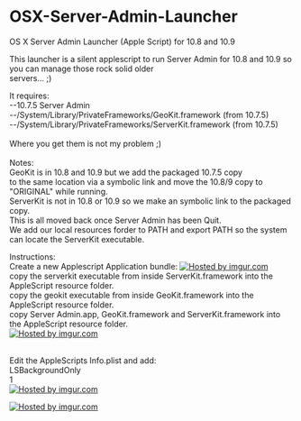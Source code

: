 OSX-Server-Admin-Launcher
=========================

OS X Server Admin Launcher (Apple Script) for 10.8 and 10.9<BR>

This launcher is a silent applescript to run Server Admin for 10.8 and 10.9 so you can manage those rock solid older<BR> servers... ;)<BR>

It requires:<BR>
--10.7.5 Server Admin<BR>
--/System/Library/PrivateFrameworks/GeoKit.framework (from 10.7.5)<BR>
--/System/Library/PrivateFrameworks/ServerKit.framework (from 10.7.5)<BR>
<BR>
Where you get them is not my problem ;)<BR>
<BR>
Notes:<BR>
GeoKit is in 10.8 and 10.9 but we add the packaged 10.7.5 copy<BR> 
to the same location via a symbolic link and move the 10.8/9 copy to "ORIGINAL" while running.<BR>
ServerKit is not in 10.8 or 10.9 so we make an symbolic link to the packaged copy.<BR>
This is all moved back once Server Admin has been Quit.<BR>
We add our local resources forder to PATH and export PATH so the system can locate the ServerKit executable.<BR>








Instructions:<BR>
Create a new Applescript Application bundle:
<a href="http://imgur.com/0nNL2aZ"><img src="http://i.imgur.com/0nNL2aZ.png" title="Hosted by imgur.com"/></a><BR>
copy the serverkit executable from inside ServerKit.framework into the AppleScript resource folder.<BR>
copy the geokit executable from inside GeoKit.framework into the AppleScript resource folder.<BR>
copy Server Admin.app, GeoKit.framework and ServerKit.framework into the AppleScript resource folder.<BR>
<a href="http://imgur.com/smueIzo"><img src="http://i.imgur.com/smueIzo.png" title="Hosted by imgur.com"/></a><BR>

<BR>
Edit the AppleScripts Info.plist and add:<BR>
<key>LSBackgroundOnly</key><BR>
<string>1</string><BR>
<a href="http://imgur.com/0nNL2aZ"><img src="http://i.imgur.com/0nNL2aZ.png" title="Hosted by imgur.com"/></a><BR>

<a href="http://imgur.com/MG2sT4E"><img src="http://i.imgur.com/MG2sT4E.png" title="Hosted by imgur.com"/></a><BR>
